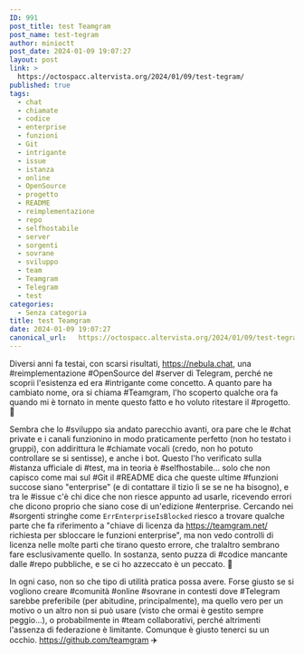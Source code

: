 ```yaml
---
ID: 991
post_title: test Teamgram
post_name: test-tegram
author: minioctt
post_date: 2024-01-09 19:07:27
layout: post
link: >
  https://octospacc.altervista.org/2024/01/09/test-tegram/
published: true
tags:
  - chat
  - chiamate
  - codice
  - enterprise
  - funzioni
  - Git
  - intrigante
  - issue
  - istanza
  - online
  - OpenSource
  - progetto
  - README
  - reimplementazione
  - repo
  - selfhostabile
  - server
  - sorgenti
  - sovrane
  - sviluppo
  - team
  - Teamgram
  - Telegram
  - test
categories:
  - Senza categoria
title: test Teamgram
date: 2024-01-09 19:07:27
canonical_url:   https://octospacc.altervista.org/2024/01/09/test-tegram/
---
```

<!-- wp:paragraph -->
<p>Diversi anni fa testai, con scarsi risultati, <a href="https://nebula.chat">https://nebula.chat</a>, una #reimplementazione #OpenSource del #server di Telegram, perché ne scoprii l'esistenza ed era #intrigante come concetto. A quanto pare ha cambiato nome, ora si chiama #Teamgram, l'ho scoperto qualche ora fa quando mi è tornato in mente questo fatto e ho voluto ritestare il #progetto. 💍</p>
<!-- /wp:paragraph -->

<!-- wp:paragraph -->
<p>Sembra che lo #sviluppo sia andato parecchio avanti, ora pare che le #chat private e i canali funzionino in modo praticamente perfetto (non ho testato i gruppi), con addirittura le #chiamate vocali (credo, non ho potuto controllare se si sentisse), e anche i bot. Questo l'ho verificato sulla #istanza ufficiale di #test, ma in teoria è #selfhostabile... solo che non capisco come mai sul #Git il #README dica che queste ultime #funzioni succose siano "enterprise" (e di contattare il tizio lì se se ne ha bisogno), e tra le #issue c'è chi dice che non riesce appunto ad usarle, ricevendo errori che dicono proprio che siano cose di un'edizione #enterprise. Cercando nei #sorgenti stringhe come <code>ErrEnterpriseIsBlocked</code> riesco a trovare qualche parte che fa riferimento a "chiave di licenza da <a href="https://teamgram.net/">https://teamgram.net/</a> richiesta per sbloccare le funzioni enterprise", ma non vedo controlli di licenza nelle molte parti che tirano questo errore, che tralaltro sembrano fare esclusivamente quello. In sostanza, sento puzza di #codice mancante dalle #repo pubbliche, e se ci ho azzeccato è un peccato. 👾</p>
<!-- /wp:paragraph -->

<!-- wp:paragraph -->
<p>In ogni caso, non so che tipo di utilità pratica possa avere. Forse giusto se si vogliono creare #comunità #online #sovrane in contesti dove #Telegram sarebbe preferibile (per abitudine, principalmente), ma quello vero per un motivo o un altro non si può usare (visto che ormai è gestito sempre peggio...), o probabilmente in #team collaborativi, perché altrimenti l'assenza di federazione è limitante. Comunque è giusto tenerci su un occhio. <a href="https://github.com/teamgram">https://github.com/teamgram</a> ✈️</p>
<!-- /wp:paragraph -->